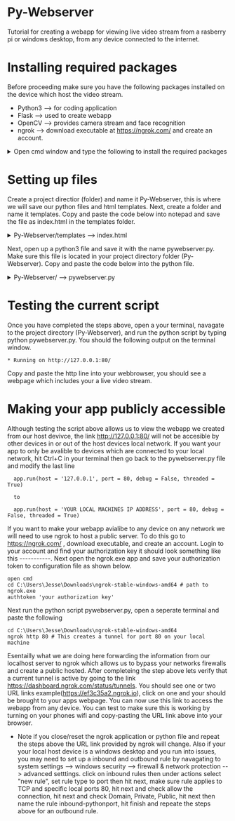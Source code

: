 # Py-Webserver
Tutorial for creating a webapp for viewing live video stream from a rasberry pi or windows desktop, from any device connected to the internet. 


# Installing required packages
Before proceeding make sure you have the following packages installed on the device which host the video stream.

- Python3 --> for coding application
- Flask --> used to create webapp
- OpenCV --> provides camera stream and face recognition
- ngrok --> download executable at https://ngrok.com/ and create an account. 

<details>
  <summary>Open cmd window and type the following to install the required packages</summary>
    pip install Flask (add version details)
    pip install OpenCV
  
</details>

# Setting up files
Create a project directior (folder) and name it Py-Webserver, this is where we will save our python files and html templates.
Next, create a folder and name it templates. Copy and paste the code below into notepad and save the file as index.html in the templates folder.

<details>
  <summary> Py-Webserver/templates --> index.html  </summary>

    <html>
      <head>
    <title>JR Lab Live Streaming</title>
     </head>
     <body>
    <h1>JR Lab Live Streaming</h1>
    <h1>Videoddd Streaming Demonstration</h1>
    <img src="{{ url_for('video_feed') }}">
    <p> @2020 Developed byJR.org</p>
     </body>
    </html>

</details>

Next, open up a python3 file and save it with the name pywebserver.py. Make sure this file is located in your project directory folder (Py-Webserver).  Copy and paste the code below into the python file. 


<details>
  <summary> Py-Webserver/ --> pywebserver.py  </summary>
  
    # pywebserver.py
    # Author: Jesse Redford
    # Date: 5/5/2020
   
    import sys
    import io
    import cv2
    from flask import Flask
    from flask import render_template
    from flask import Response

    sys.path.append(r'C:\Users\Py-Webserver\templates') # Add templates folder to working directory
    
    app = Flask(__name__)
    vc = cv2.VideoCapture(0)

    @app.route('/')
    def hello_world():
        return render_template('index.html') #'Hello from Flask!'
    
    def gen():
        """Video streaming generator function."""
        while True:
            read_return_code, frame = vc.read()
            encode_return_code, image_buffer = cv2.imencode('.jpg', frame)
            io_buf = io.BytesIO(image_buffer)
            yield (b'--frame\r\n'b'Content-Type: image/jpeg\r\n\r\n' + io_buf.read() + b'\r\n')

    @app.route('/video_feed')
    def video_feed():
        """Video streaming route. Put this in the src attribute of an img tag."""
        return Response(gen(),mimetype='multipart/x-mixed-replace; boundary=frame')

    if __name__ == "__main__":
        app.run(host = '127.0.0.1', port = 80, debug = False, threaded = True)
       
</details>

# Testing the current script
Once you have completed the steps above, open a your terminal, navagate to the project directory (Py-Webserver), and run the python script by typing python pywebserver.py.  You should the following output on the terminal window.

    * Running on http://127.0.0.1:80/

Copy and paste the http line into your webbrowser, you should see a webpage which includes your a live video stream.


# Making your app publicly accessible 
Although testing the script above allows us to view the webapp we created from our host devivce, the link http://127.0.0.1:80/ will not be accesible by other devices in or out of the host devices local network. If you want your app to only be avalible to devices which are connected to your local network, hit Ctrl+C in your terminal then go back to the pywebserver.py file and modify the last line 

      app.run(host = '127.0.0.1', port = 80, debug = False, threaded = True)
      
      to
      
      app.run(host = 'YOUR LOCAL MACHINES IP ADDRESS', port = 80, debug = False, threaded = True)
      
      
If you want to make your webapp avialibe to any device on any network we will need to use ngrok to host a public server.
To do this go to https://ngrok.com/ , download executable, and create an account.  Login to your account and find your authorization key it should look something like this -----------. Next open the ngrok.exe app and save your authorization token to configuration file as shown below.
    
    open cmd
    cd C:\Users\Jesse\Downloads\ngrok-stable-windows-amd64 # path to ngrok.exe 
    authtoken 'your authorization key'

Next run the python script pywebserver.py, open a seperate terminal and paste the following

    cd C:\Users\Jesse\Downloads\ngrok-stable-windows-amd64
    ngrok http 80 # This creates a tunnel for port 80 on your local machine

Esentailly what we are doing here forwarding the information from our localhost server to ngrok which allows us to bypass your networks firewalls and create a public hosted. After completeing the step above lets verify that a current tunnel is active by going to the link https://dashboard.ngrok.com/status/tunnels. You should see one or two URL links example(https://ef3c35a2.ngrok.io), click on one and your should be brought to your apps webpage. You can now use this link to access the webapp from any device. You can test to make sure this is working by turning on your phones wifi and copy-pasting the URL link above into your browser. 

* Note if you close/reset the ngrok application or python file and repeat the steps above the URL link provided by ngrok will change. Also if your your local host device is a windows desktop and you run into issues, you may need to set up a inbound and outbound rule by navagating to system settings --> windows security --> firewall & network protection --> advanced setttings. click on inbound rules then under actions select "new rule", set rule type to port then hit next, make sure rule applies to TCP and specific local ports 80, hit next and check allow the connection, hit next and check Domain, Private, Public, hit next then name the rule inbound-pythonport, hit finish and repeate the steps above for an outbound rule. 

    




